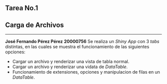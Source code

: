 ## Tarea No.1
## Carga de Archivos
---
**José Fernando Pérez Pérez**
**20000756**
Se realiza un *Shiny App* con 3 *tabs* distintas, en las cuales se muestra el funcionamiento de las siguientes opciones:
* Cargar un archivo y renderizar una vista de tabla normal.
* Cargar un archivo y renderizar una vidata de *DataTable*.
* Funcionamiento de extensiones, opciones y manipulacion de filas en un *DataTable*.

